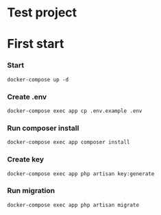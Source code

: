# Test project



# First start

### Start

`docker-compose up -d`

### Create .env

`docker-compose exec app cp .env.example .env`

### Run composer install

`docker-compose exec app composer install`

### Create key

`docker-compose exec app php artisan key:generate`

### Run migration

`docker-compose exec app php artisan migrate`
